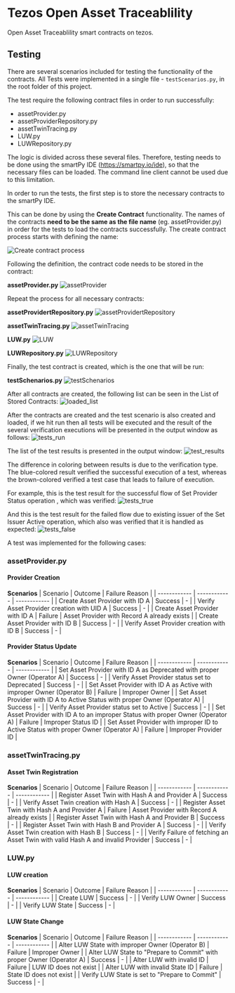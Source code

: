 # Tezos Open Asset Traceablility

Open Asset Traceablility smart contracts on tezos.

## Testing

There are several scenarios included for testing the functionality of the contracts. All Tests were implemented in a single file - `testScenarios.py`, in the root folder of this project.  

The test require the following contract files in order to run successfully:
- assetProvider.py
- assetProviderRepository.py
- assetTwinTracing.py
- LUW.py
- LUWRepository.py

The logic is divided across these several files. Therefore, testing needs to be done using the smartPy IDE (https://smartpy.io/ide), so that the necessary files can be loaded.
The command line client cannot be used due to this limitation.

In order to run the tests, the first step is to store the necessary contracts to the smartPy IDE. 

This can be done by using the **Create Contract** functionality.
The names of the contracts **need to be the same as the file name** (eg. assetProvider.py) in order for the tests to load the contracts successfully.
The create contract process starts with defining the name:

![Create contract process](screenshots/01.png)

Following the definition, the contract code needs to be stored in the contract:

**assetProvider.py**
![assetProvider](screenshots/02.png)

Repeat the process for all necessary contracts:

**assetProvidertRepository.py**
![assetProvidertRepository](screenshots/03.png)


**assetTwinTracing.py**
![assetTwinTracing](screenshots/04.png)

**LUW.py**
![LUW](screenshots/05.png)

**LUWRepository.py**
![LUWRepository](screenshots/06.png)

Finally, the test contract is created, which is the one that will be run:

**testSchenarios.py**
![testSchenarios](screenshots/07.png)

After all contracts are created, the following list can be seen in the List of Stored Contracts:
![loaded_list](screenshots/08.png)

After the contracts are created and the test scenario is also created and loaded, if we hit run then all tests will be executed and the result of the several verification executions will be presented in the output window as follows:
![tests_run](screenshots/09.png)

The list of the test results is presented in the output window:
![test_results](screenshots/10.png)

The difference in coloring between results is due to the verification type.
The blue-colored result verified the successful execution of a test, whereas the brown-colored verified a test case that leads to failure of execution.

For example, this is the test result for the successful flow of Set Provider Status operation , which was verified:
![tests_true](screenshots/12.png)

And this is the test result for the failed flow due to existing issuer of the Set Issuer Active operation, which also was verified that it is handled as expected:
![tests_false](screenshots/11.png)

A test was implemented for the following cases:

### assetProvider.py

#### Provider Creation

**Scenarios**
|  Scenario |  Outcome  | Failure Reason |
| ------------ | ------------ | ------------ |
| Create Asset Provider with ID A | Success | - |
| Verify Asset Provider creation with UID A | Success | - |
| Create Asset Provider with ID A | Failure | Asset Provider with Record A already exists |
| Create Asset Provider with ID B | Success | - |
| Verify Asset Provider creation with ID B | Success | - |

#### Provider Status Update

**Scenarios**
|  Scenario |  Outcome  | Failure Reason |
| ------------ | ------------ | ------------ |
| Set Asset Provider with ID A as Deprecated with proper Owner (Operator A) | Success | - |
| Verify Asset Provider status set to Deprecated | Success | - |
| Set Asset Provider with ID A as Active with improper Owner (Operator B) | Failure | Improper Owner |
| Set Asset Provider with ID A to Active Status with proper Owner (Operator A) | Success | - |
| Verify Asset Provider status set to Active | Success | - |
| Set Asset Provider with ID A to an improper Status with proper Owner (Operator A) | Failure | Improper Status ID |
| Set Asset Provider with improper ID to Active Status with proper Owner (Operator A) | Failure | Improper Provider ID |

### assetTwinTracing.py

#### Asset Twin Registration

**Scenarios**
|  Scenario |  Outcome  | Failure Reason |
| ------------ | ------------ | ------------ |
| Register Asset Twin with Hash A and Provider A | Success | - |
| Verify Asset Twin creation with Hash A | Success | - |
| Register Asset Twin with Hash A and Provider A | Failure | Asset Provider with Record A already exists |
| Register Asset Twin with Hash A and Provider B | Success | - |
| Register Asset Twin with Hash B and Provider A | Success | - |
| Verify Asset Twin creation with Hash B | Success | - |
| Verify Failure of fetching an Asset Twin with valid Hash A and invalid Provider | Success | - |

### LUW.py

#### LUW creation

**Scenarios**
|  Scenario |  Outcome  | Failure Reason |
| ------------ | ------------ | ------------ |
| Create LUW | Success | - |
| Verify LUW Owner | Success | - |
| Verify LUW State | Success | - |

#### LUW State Change

**Scenarios**
|  Scenario |  Outcome  | Failure Reason |
| ------------ | ------------ | ------------ |
| Alter LUW State with improper Owner (Operator B) | Failure | Improper Owner |
| Alter LUW State to "Prepare to Commit" with proper Owner (Operator A) | Success | - |
| Alter LUW with invalid ID | Failure | LUW ID does not exist |
| Alter LUW with invalid State ID | Failure | State ID does not exist |
| Verify LUW State is set to "Prepare to Commit" | Success | - |